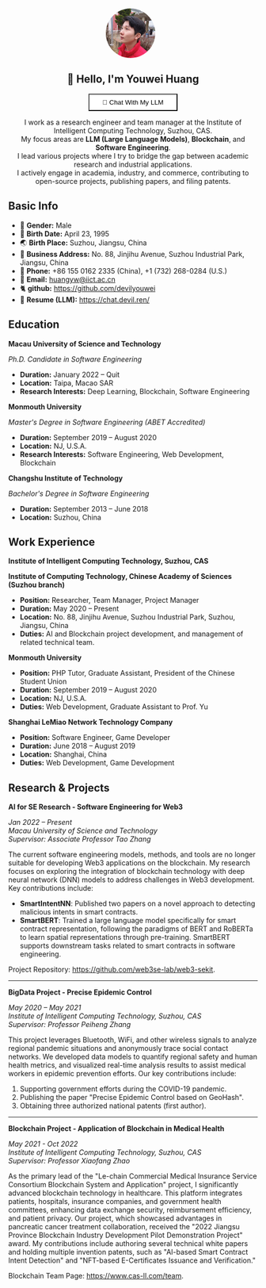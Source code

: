 <!-- @format -->

<h1 align="center" style="border: none">
<img style="border-radius:100%;margin-right:10px" src="./imgs/ava.jpg" align="center" width=100/>
</h1>

<h2 align="center" style="border: none">🤗 Hello, I'm Youwei Huang</h2>
<p align="center">
<a href="https://chat.devil.ren" target="_blank">
<button style="background:#fff;width:180px;height:35px;cursor:pointer">
👋 Chat With My LLM
</button>
</a>
</p>

<p align="center">
I work as a research engineer and team manager at the Institute of Intelligent Computing Technology, Suzhou, CAS.
<br>
My focus areas are <b>LLM (Large Language Models)</b>, <b>Blockchain</b>, and <b>Software Engineering</b>.
<br>
I lead various projects where I try to bridge the gap between academic research and industrial applications.
<br>
I actively engage in academia, industry, and commerce, contributing to open-source projects, publishing papers, and filing patents.
</p>

## Basic Info

-   👨 **Gender:** Male
-   📅 **Birth Date:** April 23, 1995
-   🌏 **Birth Place:** Suzhou, Jiangsu, China
-   🏢 **Business Address:** No. 88, Jinjihu Avenue, Suzhou Industrial Park, Jiangsu, China
-   📱 **Phone:** +86 155 0162 2335 (China), +1 (732) 268-0284 (U.S.)
-   📧 **Email:** [huangyw@iict.ac.cn](mailto:huangyw@iict.ac.cn)
-   🐈 **github:** <https://github.com/devilyouwei>
-   💬 **Resume (LLM):** <https://chat.devil.ren/>

## Education

**Macau University of Science and Technology**

_Ph.D. Candidate in Software Engineering_

-   **Duration:** January 2022 – Quit
-   **Location:** Taipa, Macao SAR
-   **Research Interests:** Deep Learning, Blockchain, Software Engineering

**Monmouth University**

_Master's Degree in Software Engineering (ABET Accredited)_

-   **Duration:** September 2019 – August 2020
-   **Location:** NJ, U.S.A.
-   **Research Interests:** Software Engineering, Web Development, Blockchain

**Changshu Institute of Technology**

_Bachelor's Degree in Software Engineering_

-   **Duration:** September 2013 – June 2018
-   **Location:** Suzhou, China

## Work Experience

**Institute of Intelligent Computing Technology, Suzhou, CAS**

**Institute of Computing Technology, Chinese Academy of Sciences (Suzhou branch)**

-   **Position:** Researcher, Team Manager, Project Manager
-   **Duration:** May 2020 – Present
-   **Location:** No. 88, Jinjihu Avenue, Suzhou Industrial Park, Suzhou, Jiangsu, China
-   **Duties:** AI and Blockchain project development, and management of related technical team.

**Monmouth University**

-   **Position:** PHP Tutor, Graduate Assistant, President of the Chinese Student Union
-   **Duration:** September 2019 – August 2020
-   **Location:** NJ, U.S.A.
-   **Duties:** Web Development, Graduate Assistant to Prof. Yu

**Shanghai LeMiao Network Technology Company**

-   **Position:** Software Engineer, Game Developer
-   **Duration:** June 2018 – August 2019
-   **Location:** Shanghai, China
-   **Duties:** Web Development, Game Development

## Research & Projects

**AI for SE Research - Software Engineering for Web3**

_Jan 2022 – Present_  
_Macau University of Science and Technology_  
_Supervisor: Associate Professor Tao Zhang_

The current software engineering models, methods, and tools are no longer suitable for developing Web3 applications on the blockchain. My research focuses on exploring the integration of blockchain technology with deep neural network (DNN) models to address challenges in Web3 development. Key contributions include:

-   **SmartIntentNN**: Published two papers on a novel approach to detecting malicious intents in smart contracts.
-   **SmartBERT**: Trained a large language model specifically for smart contract representation, following the paradigms of BERT and RoBERTa to learn spatial representations through pre-training. SmartBERT supports downstream tasks related to smart contracts in software engineering.

Project Repository: <https://github.com/web3se-lab/web3-sekit>.

---

**BigData Project - Precise Epidemic Control**

_May 2020 – May 2021_  
_Institute of Intelligent Computing Technology, Suzhou, CAS_  
_Supervisor: Professor Peiheng Zhang_

This project leverages Bluetooth, WiFi, and other wireless signals to analyze regional pandemic situations and anonymously trace social contact networks. We developed data models to quantify regional safety and human health metrics, and visualized real-time analysis results to assist medical workers in epidemic prevention efforts. Our key contributions include:

1. Supporting government efforts during the COVID-19 pandemic.
2. Publishing the paper "Precise Epidemic Control based on GeoHash".
3. Obtaining three authorized national patents (first author).

---

**Blockchain Project - Application of Blockchain in Medical Health**

_May 2021 - Oct 2022_  
_Institute of Intelligent Computing Technology, Suzhou, CAS_  
_Supervisor: Professor Xiaofang Zhao_

As the primary lead of the "Le-chain Commercial Medical Insurance Service Consortium Blockchain System and Application" project, I significantly advanced blockchain technology in healthcare. This platform integrates patients, hospitals, insurance companies, and government health committees, enhancing data exchange security, reimbursement efficiency, and patient privacy. Our project, which showcased advantages in pancreatic cancer treatment collaboration, received the "2022 Jiangsu Province Blockchain Industry Development Pilot Demonstration Project" award. My contributions include authoring several technical white papers and holding multiple invention patents, such as "AI-based Smart Contract Intent Detection" and "NFT-based E-Certificates Issuance and Verification."

Blockchain Team Page: <https://www.cas-ll.com/team>.
